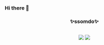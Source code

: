 ### Hi there 👋

<div align="center">
  
  ### ✨ssomdo✨
  
  
  
 <!-- <a href="https://velog.io/@seondal/about"><img src="https://img.shields.io/badge/seondal.log-3DDC84?style=badge&logo=Velog&logoColor=white"/></a>
 <a href="https://suave-lilac-075.notion.site/Dalchive-ec0bc59746804968a085c2cf46151c80"><img src="https://img.shields.io/badge/Dalchive-ffffff?style=badge&logo=notion&logoColor=black"/></a>--> 
 <a href="https://dev-xom.tistory.com"><img src="https://img.shields.io/badge/ssomdoti-E5511E?style=badge&logo=Tistory&logoColor=white"/></a> <a href="https://github.com/ssomdo"><img src="https://img.shields.io/badge/Project:Yameokja,Uddae-735998?style=badge&logo=GitHub&logoColor=white"/></a> 
  ---

</div>

<!--
**ssomdo/ssomdo** is a ✨ _special_ ✨ repository because its `README.md` (this file) appears on your GitHub profile.

Here are some ideas to get you started:

- 🔭 I’m currently working on ...
- 🌱 I’m currently learning ...
- 👯 I’m looking to collaborate on ...
- 🤔 I’m looking for help with ...
- 💬 Ask me about ...
- 📫 How to reach me: ...
- 😄 Pronouns: ...
- ⚡ Fun fact: ...
-->
